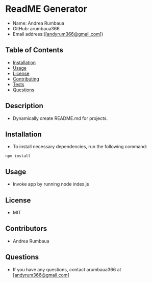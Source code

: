 # ReadME Generator

* Name: Andrea Rumbaua 
* GitHub: arumbaua366 
* Email address:([andyrum366@gmail.com])

## Table of Contents

* [Installation](#installation)
* [Usage](#usage)
* [License](#license)
* [Contributing](#contributing)
* [Tests](#tests)
* [Questions](#questions)

## Description
* Dynamically create README.md for projects.
## Installation
* To install necessary dependencies, run the following command: 
```
npm install
```
## Usage
* Invoke app by running node index.js
## License
* MIT
## Contributors
* Andrea Rumbaua
## Questions
* If you have any questions, contact arumbaua366 at [andyrum366@gmail.com]
